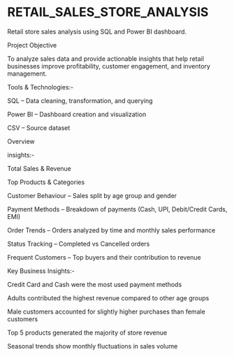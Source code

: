 # RETAIL_SALES_STORE_ANALYSIS
Retail store sales analysis using SQL and Power BI dashboard.

Project Objective

To analyze sales data and provide actionable insights that help retail businesses improve profitability, customer engagement, and inventory management.

Tools & Technologies:-

SQL – Data cleaning, transformation, and querying

Power BI – Dashboard creation and visualization

CSV – Source dataset

Overview

insights:-

Total Sales & Revenue 

Top Products & Categories 

Customer Behaviour – Sales split by age group and gender

Payment Methods – Breakdown of payments (Cash, UPI, Debit/Credit Cards, EMI)

Order Trends – Orders analyzed by time and monthly sales performance

Status Tracking – Completed vs Cancelled orders

Frequent Customers – Top buyers and their contribution to revenue


Key Business Insights:-

Credit Card and Cash were the most used payment methods

Adults contributed the highest revenue compared to other age groups

Male customers accounted for slightly higher purchases than female customers

Top 5 products generated the majority of store revenue

Seasonal trends show monthly fluctuations in sales volume


